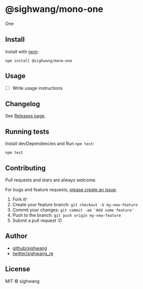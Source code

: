 # @sighwang/mono-one

One　

## Install

Install with [npm](https://www.npmjs.com/):

    npm install @sighwang/mono-one

## Usage

- [ ] Write usage instructions

## Changelog

See [Releases page](https://github.com/sighwang/lerna-monorepo-github-actions-release/releases).

## Running tests

Install devDependencies and Run `npm test`:

    npm test

## Contributing

Pull requests and stars are always welcome.

For bugs and feature requests, [please create an issue](https://github.com/sighwang/lerna-monorepo-github-actions-release/issues).

1. Fork it!
2. Create your feature branch: `git checkout -b my-new-feature`
3. Commit your changes: `git commit -am 'Add some feature'`
4. Push to the branch: `git push origin my-new-feature`
5. Submit a pull request :D

## Author

- [github/sighwang](https://github.com/sighwang)
- [twitter/sighwang_re](https://twitter.com/sighwang_re)

## License

MIT © sighwang
